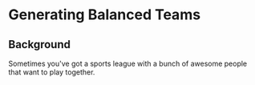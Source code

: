 # Generating Balanced Teams


## Background

Sometimes you've got a sports league with a bunch of awesome people that want 
to play together.
